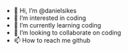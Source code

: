 - 👋 Hi, I’m @danielsikes
- 👀 I’m interested in coding
- 🌱 I’m currently learning coding
- 💞️ I’m looking to collaborate on coding
- 📫 How to reach me github

<!---
danielsikes/danielsikes is a ✨ special ✨ repository because its `README.md` (this file) appears on your GitHub profile.
You can click the Preview link to take a look at your changes.
--->
